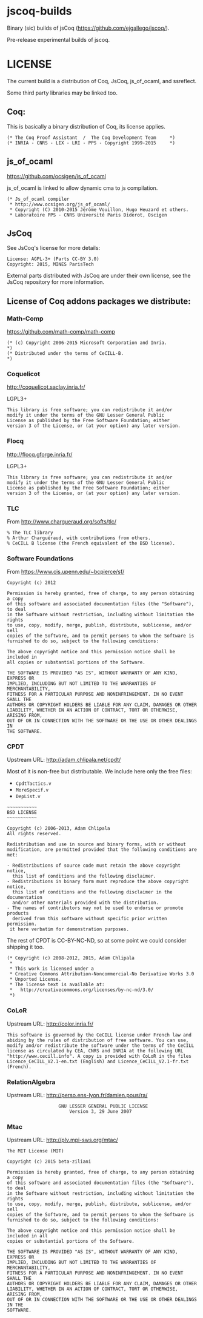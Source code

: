 # jscoq-builds

Binary (sic) builds of jsCoq (https://github.com/ejgallego/jscoq/).

Pre-release experimental builds of jscoq.

# LICENSE

The current build is a distribution of Coq, JsCoq, js_of_ocaml, and ssreflect.

Some third party libraries may be linked too.

## Coq:

This is basically a binary distribution of Coq, its license applies.

````
(* The Coq Proof Assistant  /  The Coq Development Team     *)
(* INRIA - CNRS - LIX - LRI - PPS - Copyright 1999-2015     *)
````

## js_of_ocaml

https://github.com/ocsigen/js_of_ocaml

js_of_ocaml is linked to allow dynamic cma to js compilation.

````
(* Js_of_ocaml compiler
 * http://www.ocsigen.org/js_of_ocaml/
 * Copyright (C) 2010-2015 Jérôme Vouillon, Hugo Heuzard et others.
 * Laboratoire PPS - CNRS Université Paris Diderot, Oscigen
````

## JsCoq

See JsCoq's license for more details:

````
License: AGPL-3+ (Parts CC-BY 3.0)
Copyright: 2015, MINES ParisTech
````

External parts distributed with JsCoq are under their own license, see
the JsCoq repository for more information.

## License of Coq addons packages we distribute:

### Math-Comp

https://github.com/math-comp/math-comp

````
(* (c) Copyright 2006-2015 Microsoft Corporation and Inria.                  *)
(* Distributed under the terms of CeCILL-B.                                  *)
````

### Coquelicot

http://coquelicot.saclay.inria.fr/

LGPL3+

````
This library is free software; you can redistribute it and/or
modify it under the terms of the GNU Lesser General Public
License as published by the Free Software Foundation; either
version 3 of the License, or (at your option) any later version.
````

### Flocq

http://flocq.gforge.inria.fr/

LGPL3+

````
This library is free software; you can redistribute it and/or
modify it under the terms of the GNU Lesser General Public
License as published by the Free Software Foundation; either
version 3 of the License, or (at your option) any later version.
````

### TLC

From http://www.chargueraud.org/softs/tlc/

````
% The TLC library
% Arthur Charguéraud, with contributions from others.
% CeCILL B license (the French equivalent of the BSD license).
````

### Software Foundations

From https://www.cis.upenn.edu/~bcpierce/sf/

````
Copyright (c) 2012

Permission is hereby granted, free of charge, to any person obtaining a copy
of this software and associated documentation files (the "Software"), to deal
in the Software without restriction, including without limitation the rights
to use, copy, modify, merge, publish, distribute, sublicense, and/or sell
copies of the Software, and to permit persons to whom the Software is
furnished to do so, subject to the following conditions:

The above copyright notice and this permission notice shall be included in
all copies or substantial portions of the Software.

THE SOFTWARE IS PROVIDED "AS IS", WITHOUT WARRANTY OF ANY KIND, EXPRESS OR
IMPLIED, INCLUDING BUT NOT LIMITED TO THE WARRANTIES OF MERCHANTABILITY,
FITNESS FOR A PARTICULAR PURPOSE AND NONINFRINGEMENT. IN NO EVENT SHALL THE
AUTHORS OR COPYRIGHT HOLDERS BE LIABLE FOR ANY CLAIM, DAMAGES OR OTHER
LIABILITY, WHETHER IN AN ACTION OF CONTRACT, TORT OR OTHERWISE, ARISING FROM,
OUT OF OR IN CONNECTION WITH THE SOFTWARE OR THE USE OR OTHER DEALINGS IN
THE SOFTWARE.
````

### CPDT

Upstream URL: http://adam.chlipala.net/cpdt/

Most of it is non-free but distributable. We include here only the
free files:

* `CpdtTactics.v`
* `MoreSpecif.v`
* `DepList.v`

````
~~~~~~~~~~~
BSD LICENSE
~~~~~~~~~~~

Copyright (c) 2006-2013, Adam Chlipala
All rights reserved.

Redistribution and use in source and binary forms, with or without
modification, are permitted provided that the following conditions are met:

- Redistributions of source code must retain the above copyright notice,
  this list of conditions and the following disclaimer.
- Redistributions in binary form must reproduce the above copyright notice,
  this list of conditions and the following disclaimer in the documentation
  and/or other materials provided with the distribution.
- The names of contributors may not be used to endorse or promote products
  derived from this software without specific prior written permission.
 it here verbatim for demonstration purposes.
````

The rest of CPDT is CC-BY-NC-ND, so at some point we could consider
shipping it too.

````
(* Copyright (c) 2008-2012, 2015, Adam Chlipala
 *
 * This work is licensed under a
 * Creative Commons Attribution-Noncommercial-No Derivative Works 3.0
 * Unported License.
 * The license text is available at:
 *   http://creativecommons.org/licenses/by-nc-nd/3.0/
 *)
````

### CoLoR

Upstream URL: http://color.inria.fr/

````
This software is governed by the CeCILL license under French law and
abiding by the rules of distribution of free software. You can use,
modify and/or redistribute the software under the terms of the CeCILL
license as circulated by CEA, CNRS and INRIA at the following URL
"http://www.cecill.info". A copy is provided with CoLoR in the files
Licence_CeCILL_V2.1-en.txt (English) and Licence_CeCILL_V2.1-fr.txt
(French).

````

### RelationAlgebra

Upstream URL: http://perso.ens-lyon.fr/damien.pous/ra/

````
                   GNU LESSER GENERAL PUBLIC LICENSE
                       Version 3, 29 June 2007

````

### Mtac

Upstream URL: http://plv.mpi-sws.org/mtac/

````
The MIT License (MIT)

Copyright (c) 2015 beta-ziliani

Permission is hereby granted, free of charge, to any person obtaining a copy
of this software and associated documentation files (the "Software"), to deal
in the Software without restriction, including without limitation the rights
to use, copy, modify, merge, publish, distribute, sublicense, and/or sell
copies of the Software, and to permit persons to whom the Software is
furnished to do so, subject to the following conditions:

The above copyright notice and this permission notice shall be included in all
copies or substantial portions of the Software.

THE SOFTWARE IS PROVIDED "AS IS", WITHOUT WARRANTY OF ANY KIND, EXPRESS OR
IMPLIED, INCLUDING BUT NOT LIMITED TO THE WARRANTIES OF MERCHANTABILITY,
FITNESS FOR A PARTICULAR PURPOSE AND NONINFRINGEMENT. IN NO EVENT SHALL THE
AUTHORS OR COPYRIGHT HOLDERS BE LIABLE FOR ANY CLAIM, DAMAGES OR OTHER
LIABILITY, WHETHER IN AN ACTION OF CONTRACT, TORT OR OTHERWISE, ARISING FROM,
OUT OF OR IN CONNECTION WITH THE SOFTWARE OR THE USE OR OTHER DEALINGS IN THE
SOFTWARE.

````


